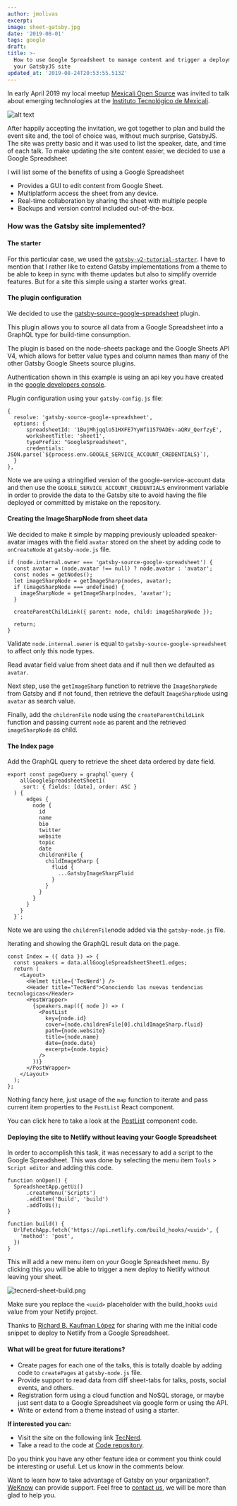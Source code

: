 ```yaml
---
author: jmolivas
excerpt:
image: sheet-gatsby.jpg
date: '2019-08-01'
tags: google
draft:
title: >-
  How to use Google Spreadsheet to manage content and trigger a deployment of
  your GatsbyJS site
updated_at: '2019-08-24T20:53:55.513Z'
---
```

In early April 2019 my local meetup [Mexicali Open Source](https://mxlos.org/) was invited to talk about emerging technologies at the [Instituto Tecnológico de Mexicali](http://www.itmexicali.edu.mx/).

![alt text](img/testimg-cover.jpg)


After happily accepting the invitation, we got together to plan and build the event site and, the tool of choice was, without much surprise, GatsbyJS. The site was pretty basic and it was used to list the speaker, date, and time of each talk. To make updating the site content easier, we decided to use a Google Spreadsheet

I will list some of the benefits of using a Google Spreadsheet

* Provides a GUI to edit content from Google Sheet.
* Multiplatform access the sheet from any device.
* Real\-time collaboration by sharing the sheet with multiple people
* Backups and version control included out\-of\-the\-box.

### How was the Gatsby site implemented?

#### The starter

For this particular case, we used the [`gatsby-v2-tutorial-starter`](https://github.com/justinformentin/gatsby-v2-tutorial-starter). I have to mention that I rather like to extend Gatsby implementations from a theme to be able to keep in sync with theme updates but also to simplify override features. But for a site this simple using a starter works great.

#### The plugin configuration

We decided to use the [gatsby\-source\-google\-spreadsheet](https://www.gatsbyjs.org/packages/gatsby-source-google-spreadsheet/) plugin\.

This plugin allows you to source all data from a Google Spreadsheet into a GraphQL type for build\-time consumption.

The plugin is based on the node\-sheets package and the Google Sheets API V4, which allows for better value types and column names than many of the other Gatsby Google Sheets source plugins.

Authentication shown in this example is using an api key you have created in the [google developers console](https://console.developers.google.com/).

Plugin configuration using your `gatsby-config.js` file:

```
{
  resolve: 'gatsby-source-google-spreadsheet',
  options: {
      spreadsheetId: '1BujMhjqqlo51HXFE7YyWf11579ADEv-aQRV_QerfzyE',
      worksheetTitle: 'sheet1',
      typePrefix: "GoogleSpreadsheet",
      credentials: JSON.parse(`${process.env.GOOGLE_SERVICE_ACCOUNT_CREDENTIALS}`),
  }
},
```

Note we are using a stringified version of the google\-service\-account data and then use the `GOOGLE_SERVICE_ACCOUNT_CREDENTIALS` environment variable in order to provide the data to the Gatsby site to avoid having the file deployed or committed by mistake on the repository.

#### Creating the ImageSharpNode from sheet data

We decided to make it simple by mapping previously uploaded speaker\-avatar images with the field `avatar` stored on the sheet by adding code to `onCreateNode` at `gatsby-node.js` file\.

```
if (node.internal.owner === 'gatsby-source-google-spreadsheet') {
  const avatar = (node.avatar !== null) ? node.avatar : 'avatar';
  const nodes = getNodes();
  let imageSharpNode = getImageSharp(nodes, avatar);
  if (imageSharpNode === undefined) {
    imageSharpNode = getImageSharp(nodes, 'avatar');
  }

  createParentChildLink({ parent: node, child: imageSharpNode });

  return;
}
```

Validate `node.internal.owner` is equal to `gatsby-source-google-spreadsheet` to affect only this node types.

Read avatar field value from sheet data and if null then we defaulted as `avatar`.

Next step, use the `getImageSharp` function to retrieve the `ImageSharpNode` from Gatsby and if not found, then retrieve the default `ImageSharpNode` using `avatar` as search value.

Finally, add the `childrenFile` node using the `createParentChildLink` function and passing current `node` as parent and the retrieved `imageSharpNode` as child.

#### The Index page

Add the GraphQL query to retrieve the sheet data ordered by date field.

```
export const pageQuery = graphql`query {
    allGoogleSpreadsheetSheet1(
     sort: { fields: [date], order: ASC }
  ) {
      edges {
        node {
          id
          name
          bio
          twitter
          website
          topic
          date
          childrenFile {
            childImageSharp {
              fluid {
                ...GatsbyImageSharpFluid
              }
            }
          }
        }
      }
    }
  }`;
```

Note we are using the `childrenFile`node added via the `gatsby-node.js` file\.

Iterating and showing the GraphQL result data on the page.

```
const Index = ({ data }) => {
  const speakers = data.allGoogleSpreadsheetSheet1.edges;
  return (
    <Layout>
      <Helmet title={'TecNerd'} />
      <Header title="TecNerd">Conociendo las nuevas tendencias tecnologicas</Header>
      <PostWrapper>
        {speakers.map(({ node }) => (
          <PostList
            key={node.id}
            cover={node.childrenFile[0].childImageSharp.fluid}
            path={node.website}
            title={node.name}
            date={node.date}
            excerpt={node.topic}
          />
        ))}
      </PostWrapper>
    </Layout>
  );
};
```

Nothing fancy here, just usage of the `map` function to iterate and pass current item properties to the `PostList` React component.

You can click here to take a look at the [PostList](https://github.com/mxlos/tecnerd/blob/master/src/components/PostList.jsx) component code.

#### Deploying the site to Netlify without leaving your Google Spreadsheet

In order to accomplish this task, it was necessary to add a script to the Google Spreadsheet. This was done by selecting the menu item `Tools` \> `Script editor` and adding this code.

```
function onOpen() {
  SpreadsheetApp.getUi()
      .createMenu('Scripts')
      .addItem('Build', 'build')
      .addToUi();
}

function build() {
  UrlFetchApp.fetch('https://api.netlify.com/build_hooks/<uuid>', {
    'method': 'post',
  })
}
```

This will add a new menu item on your Google Spreadsheet menu. By clicking this you will be able to trigger a new deploy to Netlify without leaving your sheet.

![tecnerd-sheet-build.png](firebase-cloud-function-puppeteer.jpeg)


Make sure you replace the `<uuid>` placeholder with the build\_hooks `uuid` value from your Netlify project.

Thanks to [Richard B. Kaufman López](https://twitter.com/sparragus) for sharing with me the initial code snippet to deploy to Netlify from a Google Spreadsheet.

#### What will be great for future iterations?

* Create pages for each one of the talks, this is totally doable by adding code to `createPages` at `gatsby-node.js` file\.
* Provide support to read data from diff sheet\-tabs for talks, posts, social events, and others.
* Registration form using a cloud function and NoSQL storage, or maybe just sent data to a Google Spreadsheet via google form or using the API.
* Write or extend from a theme instead of using a starter.

**If interested you can:**

* Visit the site on the following link [TecNerd](https://tecnerd.netlify.com/).
* Take a read to the code at [Code repository](https://github.com/mxlos/tecnerd).

Do you think you have any other feature idea or comment you think could be interesting or useful. Let us know in the comments below.

Want to learn how to take advantage of Gatsby on your organization?.
[WeKnow](https://weknowinc.com/contact) can provide support. Feel free to [contact us](https://weknowinc.com/contact), we will be more than glad to help you.
